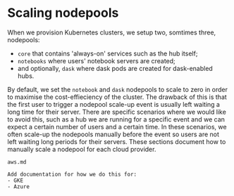 # Scaling nodepools

When we provision Kubernetes clusters, we setup two, somtimes three, nodepools:

- `core` that contains 'always-on' services such as the hub itself;
- `notebooks` where users' notebook servers are created;
- and optionally, `dask` where dask pods are created for dask-enabled hubs.

By default, we set the `notebook` and `dask` nodepools to scale to zero in order to maximise the cost-effieciency of the cluster.
The drawback of this is that the first user to trigger a nodepool scale-up event is usually left waiting a long time for their server.
There are specific scenarios where we would like to avoid this, such as a hub we are running for a specific event and we can expect a certain number of users and a certain time.
In these scenarios, we often scale-up the nodepools manually before the event so users are not left waiting long periods for their servers.
These sections document how to manually scale a nodepool for each cloud provider.

```{toctree}
aws.md
```

```{warning}
Add documentation for how we do this for:
- GKE
- Azure
```
